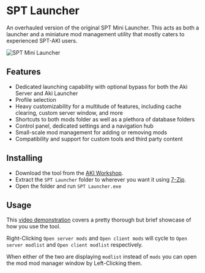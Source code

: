 # SPT Launcher
An overhauled version of the original SPT Mini Launcher. This acts as both a launcher and a miniature mod management utility that mostly caters to experienced SPT-AKI users.

![SPT Mini Launcher](https://hub.sp-tarkov.com/attachment/6178-spt-launcher-5k4ezfzg6x-png/)

## Features

- Dedicated launching capability with optional bypass for both the Aki Server and Aki Launcher
- Profile selection
- Heavy customizability for a multitude of features, including cache clearing, custom server window, and more
- Shortcuts to both mods folder as well as a plethora of database folders
- Control panel, dedicated settings and a navigation hub
- Small-scale mod management for adding or removing mods
- Compatibility and support for custom tools and third party content

## Installing
* Download the tool from the <a href="https://hub.sp-tarkov.com/files/file/1017-spt-mini-launcher/">AKI Workshop</a>.
* Extract the `SPT Launcher` folder to wherever you want it using <a href="https://www.7-zip.org/download.html">7-Zip</a>.
* Open the folder and run `SPT Launcher.exe`

## Usage
This <a href="https://www.youtube.com/watch?v=_Bx9D9cgi4k">video demonstration</a> covers a pretty thorough but brief showcase of how you use the tool.

Right-Clicking `Open server mods` and `Open client mods` will cycle to `Open server modlist` and `Open client modlist` respectively.

When either of the two are displaying `modlist` instead of `mods` you can open the mod mod manager window by Left-Clicking them.
